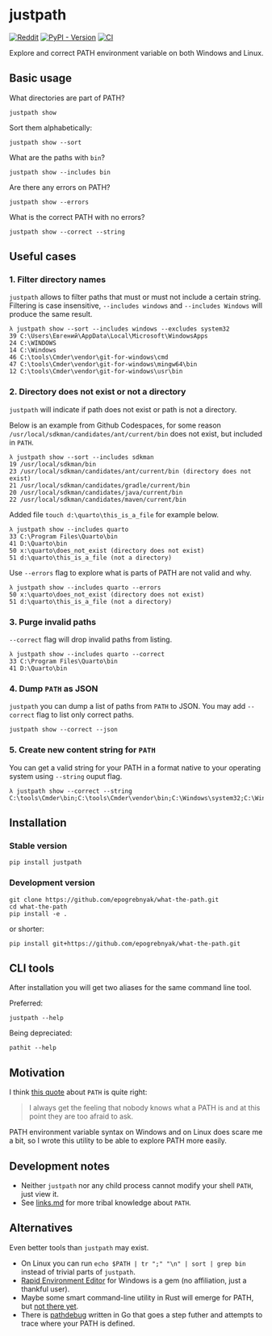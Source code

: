 # justpath

[![Reddit](https://img.shields.io/badge/Reddit-%23FF4500.svg?style=flat&logo=Reddit&logoColor=white)](https://www.reddit.com/r/Python/comments/1ac7fao/pathit_just_show_me_my_path_in_way_i_can_read_it/)
[![PyPI - Version](https://img.shields.io/pypi/v/justpath)](https://pypi.org/project/justpath/)
[![CI](https://github.com/epogrebnyak/justpath/actions/workflows/python-package.yml/badge.svg)](https://github.com/epogrebnyak/justpath/actions/workflows/python-package.yml)

Explore and correct PATH environment variable on both Windows and Linux.

## Basic usage

What directories are part of PATH?

```console
justpath show
```

Sort them alphabetically:

```console
justpath show --sort
```

What are the paths with `bin`?

```console
justpath show --includes bin
```

Are there any errors on PATH?

```console
justpath show --errors
```

What is the correct PATH with no errors?

```console
justpath show --correct --string
```

## Useful cases

### 1. Filter directory names

`justpath` allows to filter paths that must or must not include a certain string.
Filtering is case insensitive, `--includes windows` and `--includes Windows` will
produce the same result.

```console
λ justpath show --sort --includes windows --excludes system32
39 C:\Users\Евгений\AppData\Local\Microsoft\WindowsApps
24 C:\WINDOWS
14 C:\Windows
46 C:\tools\Cmder\vendor\git-for-windows\cmd
47 C:\tools\Cmder\vendor\git-for-windows\mingw64\bin
12 C:\tools\Cmder\vendor\git-for-windows\usr\bin
```

### 2. Directory does not exist or not a directory

`justpath` will indicate if path does not exist or path is not a directory.

Below is an example from Github Codespaces, for some reason
`/usr/local/sdkman/candidates/ant/current/bin` does not exist,
but included in `PATH`.

```console
λ justpath show --sort --includes sdkman
19 /usr/local/sdkman/bin
23 /usr/local/sdkman/candidates/ant/current/bin (directory does not exist)
21 /usr/local/sdkman/candidates/gradle/current/bin
20 /usr/local/sdkman/candidates/java/current/bin
22 /usr/local/sdkman/candidates/maven/current/bin
```

Added file `touch d:\quarto\this_is_a_file` for example below.

```console
λ justpath show --includes quarto
33 C:\Program Files\Quarto\bin
41 D:\Quarto\bin
50 x:\quarto\does_not_exist (directory does not exist)
51 d:\quarto\this_is_a_file (not a directory)
```

Use `--errors` flag to explore what is parts of PATH are not valid and why.

```console
λ justpath show --includes quarto --errors
50 x:\quarto\does_not_exist (directory does not exist)
51 d:\quarto\this_is_a_file (not a directory)
```

### 3. Purge invalid paths

`--correct` flag will drop invalid paths from listing.

```console
λ justpath show --includes quarto --correct
33 C:\Program Files\Quarto\bin
41 D:\Quarto\bin
```

### 4. Dump `PATH` as JSON

`justpath` you can dump a list of paths from `PATH` to JSON.
You may add `--correct` flag to list only correct paths.

```
justpath show --correct --json
```

### 5. Create new content string for `PATH`

You can get a valid string for your PATH in a format native to your operating system
using `--string` ouput flag.

```console
λ justpath show --correct --string
C:\tools\Cmder\bin;C:\tools\Cmder\vendor\bin;C:\Windows\system32;C:\Windows;...
```

## Installation

### Stable version

```console
pip install justpath
```

### Development version

```console
git clone https://github.com/epogrebnyak/what-the-path.git
cd what-the-path
pip install -e .
```

or shorter:

```console
pip install git+https://github.com/epogrebnyak/what-the-path.git
```

## CLI tools

After installation you will get two aliases for the same command line tool.

Preferred:

```
justpath --help
```

Being depreciated:

```
pathit --help
```

## Motivation

I think [this quote][quote] about `PATH` is quite right:

> I always get the feeling that nobody knows what a PATH is and at this point they are too afraid to ask.

[quote]: https://www.reddit.com/r/linuxquestions/comments/pgv7hm/comment/hbf3bno/

PATH environment variable syntax on Windows and on Linux does scare me a bit,
so I wrote this utility to be able to explore PATH more easily.

## Development notes

- Neither `justpath` nor any child process cannot modify your shell `PATH`, just view it.
- See [links.md](links.md) for more tribal knowledge about `PATH`.

## Alternatives

Even better tools than `justpath` may exist.

- On Linux you can run `echo $PATH | tr ";" "\n" | sort | grep bin` instead of trivial parts of `justpath`.
- [Rapid Environment Editor](https://www.rapidee.com/en/path-variable) for Windows is a gem (no affiliation, just a thankful user).
- Maybe some smart command-line utility in Rust will emerge for PATH, but [not there yet](https://gist.github.com/sts10/daadbc2f403bdffad1b6d33aff016c0a).
- There is [pathdebug](https://github.com/d-led/pathdebug) written in Go that goes a step futher and attempts to trace where your PATH is defined.
